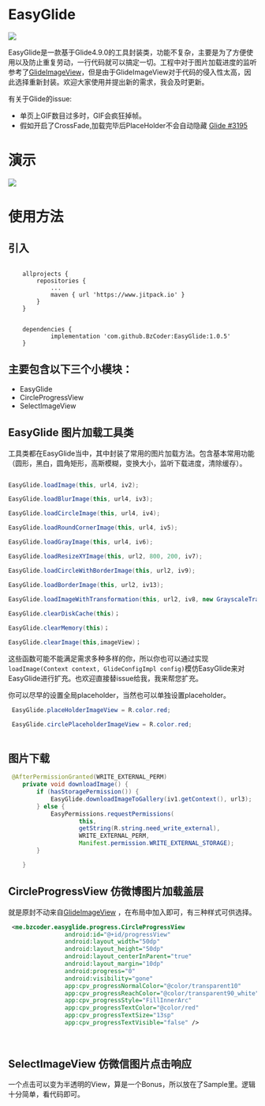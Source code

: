 # EasyGlide
[![](https://www.jitpack.io/v/BzCoder/EasyGlide.svg)](https://www.jitpack.io/#BzCoder/EasyGlide)

EasyGlide是一款基于Glide4.9.0的工具封装类，功能不复杂，主要是为了方便使用以及防止重复劳动，一行代码就可以搞定一切。工程中对于图片加载进度的监听参考了[GlideImageView](https://github.com/sunfusheng/GlideImageView)，但是由于GlideImageView对于代码的侵入性太高，因此选择重新封装。欢迎大家使用并提出新的需求，我会及时更新。

有关于Glide的issue:
- 单页上GIF数目过多时，GIF会疯狂掉帧。
- 假如开启了CrossFade,加载完毕后PlaceHolder不会自动隐藏 [Glide #3195](https://github.com/bumptech/glide/issues/3195)

# 演示

![](https://github.com/BzCoder/EasyGlide/blob/master/image/demo.gif)



# 使用方法
## 引入

```

	allprojects {
		repositories {
			...
			maven { url 'https://www.jitpack.io' }
		}
	}
```
```

	dependencies {
	        implementation 'com.github.BzCoder:EasyGlide:1.0.5'
	}
```

## 主要包含以下三个小模块：
- EasyGlide
- CircleProgressView
- SelectImageView

## EasyGlide 图片加载工具类
工具类都在EasyGlide当中，其中封装了常用的图片加载方法。包含基本常用功能（圆形，黑白，圆角矩形，高斯模糊，变换大小，监听下载进度，清除缓存）。
```java

EasyGlide.loadImage(this, url4, iv2);

EasyGlide.loadBlurImage(this, url4, iv3);

EasyGlide.loadCircleImage(this, url4, iv4);

EasyGlide.loadRoundCornerImage(this, url4, iv5);

EasyGlide.loadGrayImage(this, url4, iv6);

EasyGlide.loadResizeXYImage(this, url2, 800, 200, iv7);

EasyGlide.loadCircleWithBorderImage(this, url2, iv9);

EasyGlide.loadBorderImage(this, url2, iv13);

EasyGlide.loadImageWithTransformation(this, url2, iv8, new GrayscaleTransformation(), new RoundedCornersTransformation(50, 0));
    
EasyGlide.clearDiskCache(this)；

EasyGlide.clearMemory(this)；

EasyGlide.clearImage(this,imageView)；

```

这些函数可能不能满足需求多种多样的你，所以你也可以通过实现```loadImage(Context context, GlideConfigImpl config)```模仿EasyGlide来对EasyGlide进行扩充。也欢迎直接替issue给我，我来帮您扩充。

你可以尽早的设置全局placeholder，当然也可以单独设置placeholder。
```java
 EasyGlide.placeHolderImageView = R.color.red;

 EasyGlide.circlePlaceholderImageView = R.color.red;
 
```

## 图片下载
```java
 @AfterPermissionGranted(WRITE_EXTERNAL_PERM)
    private void downloadImage() {
        if (hasStoragePermission()) {
            EasyGlide.downloadImageToGallery(iv1.getContext(), url3);
        } else {
            EasyPermissions.requestPermissions(
                    this,
                    getString(R.string.need_write_external),
                    WRITE_EXTERNAL_PERM,
                    Manifest.permission.WRITE_EXTERNAL_STORAGE);
        }

    }

```
## CircleProgressView 仿微博图片加载盖层
就是原封不动来自[GlideImageView](https://github.com/sunfusheng/GlideImageView) ，在布局中加入即可，有三种样式可供选择。
```xml
 <me.bzcoder.easyglide.progress.CircleProgressView
                android:id="@+id/progressView"
                android:layout_width="50dp"
                android:layout_height="50dp"
                android:layout_centerInParent="true"
                android:layout_margin="10dp"
                android:progress="0"
                android:visibility="gone"
                app:cpv_progressNormalColor="@color/transparent10"
                app:cpv_progressReachColor="@color/transparent90_white"
                app:cpv_progressStyle="FillInnerArc"
                app:cpv_progressTextColor="@color/red"
                app:cpv_progressTextSize="13sp"
                app:cpv_progressTextVisible="false" />
             
  
```
## SelectImageView 仿微信图片点击响应
一个点击可以变为半透明的View，算是一个Bonus，所以放在了Sample里。逻辑十分简单，看代码即可。





